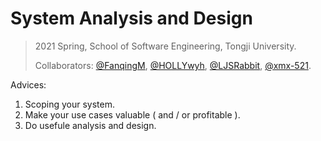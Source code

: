 # System Analysis and Design

> 2021 Spring, School of Software Engineering, Tongji University.
> 
> Collaborators: [@FanqingM](https://github.com/FanqingM), [@HOLLYwyh](https://github.com/HOLLYwyh), [@LJSRabbit](https://github.com/LJSRabbit), [@xmx-521](https://github.com/xmx-521).

Advices:

1. Scoping your system.
2. Make your use cases valuable ( and / or profitable ).
3. Do usefule analysis and design.



